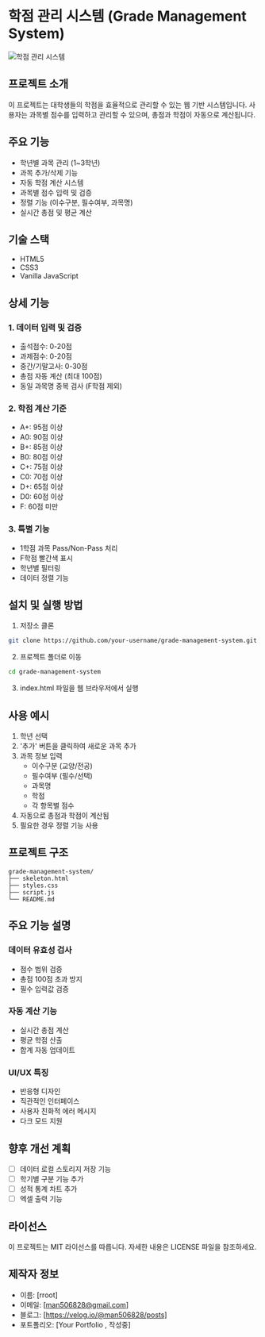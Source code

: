 # 학점 관리 시스템 (Grade Management System)

![학점 관리 시스템](project-screenshot.png)

## 프로젝트 소개
이 프로젝트는 대학생들의 학점을 효율적으로 관리할 수 있는 웹 기반 시스템입니다. 사용자는 과목별 점수를 입력하고 관리할 수 있으며, 총점과 학점이 자동으로 계산됩니다.

## 주요 기능
- 학년별 과목 관리 (1~3학년)
- 과목 추가/삭제 기능
- 자동 학점 계산 시스템
- 과목별 점수 입력 및 검증
- 정렬 기능 (이수구분, 필수여부, 과목명)
- 실시간 총점 및 평균 계산

## 기술 스택
- HTML5
- CSS3
- Vanilla JavaScript

## 상세 기능
### 1. 데이터 입력 및 검증
- 출석점수: 0-20점
- 과제점수: 0-20점
- 중간/기말고사: 0-30점
- 총점 자동 계산 (최대 100점)
- 동일 과목명 중복 검사 (F학점 제외)

### 2. 학점 계산 기준
- A+: 95점 이상
- A0: 90점 이상
- B+: 85점 이상
- B0: 80점 이상
- C+: 75점 이상
- C0: 70점 이상
- D+: 65점 이상
- D0: 60점 이상
- F: 60점 미만

### 3. 특별 기능
- 1학점 과목 Pass/Non-Pass 처리
- F학점 빨간색 표시
- 학년별 필터링
- 데이터 정렬 기능

## 설치 및 실행 방법
1. 저장소 클론
```bash
git clone https://github.com/your-username/grade-management-system.git
```

2. 프로젝트 폴더로 이동
```bash
cd grade-management-system
```

3. index.html 파일을 웹 브라우저에서 실행

## 사용 예시
1. 학년 선택
2. '추가' 버튼을 클릭하여 새로운 과목 추가
3. 과목 정보 입력
   - 이수구분 (교양/전공)
   - 필수여부 (필수/선택)
   - 과목명
   - 학점
   - 각 항목별 점수
4. 자동으로 총점과 학점이 계산됨
5. 필요한 경우 정렬 기능 사용

## 프로젝트 구조
```
grade-management-system/
├── skeleton.html
├── styles.css
├── script.js
└── README.md
```

## 주요 기능 설명
### 데이터 유효성 검사
- 점수 범위 검증
- 총점 100점 초과 방지
- 필수 입력값 검증

### 자동 계산 기능
- 실시간 총점 계산
- 평균 학점 산출
- 합계 자동 업데이트

### UI/UX 특징
- 반응형 디자인
- 직관적인 인터페이스
- 사용자 친화적 에러 메시지
- 다크 모드 지원

## 향후 개선 계획
- [ ] 데이터 로컬 스토리지 저장 기능
- [ ] 학기별 구분 기능 추가
- [ ] 성적 통계 차트 추가
- [ ] 엑셀 출력 기능

## 라이선스
이 프로젝트는 MIT 라이선스를 따릅니다. 자세한 내용은 LICENSE 파일을 참조하세요.

## 제작자 정보
- 이름: [rroot]
- 이메일: [man506828@gmail.com]
- 블로그: [https://velog.io/@man506828/posts]
- 포트폴리오: [Your Portfolio , 작성중]